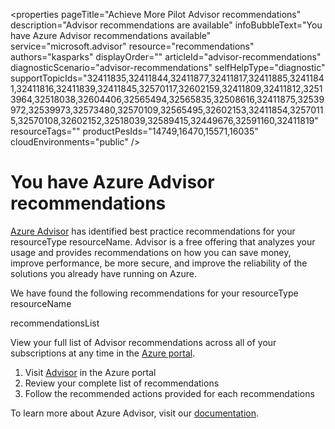 <properties
	pageTitle="Achieve More Pilot Advisor recommendations"
	description="Advisor recommendations are available"
	infoBubbleText="You have Azure Advisor recommendations available"
	service="microsoft.advisor"
	resource="recommendations"
	authors="kasparks"
	displayOrder=""
	articleId="advisor-recommendations"
	diagnosticScenario="advisor-recommendations"
	selfHelpType="diagnostic"
	supportTopicIds="32411835,32411844,32411877,32411817,32411885,32411841,32411816,32411839,32411845,32570117,32602159,32411809,32411812,32513964,32518038,32604406,32565494,32565835,32508616,32411875,32539972,32539973,32573480,32570109,32565495,32602153,32411854,32570115,32570108,32602152,32518039,32589415,32449676,32591160,32411819"
	resourceTags=""
	productPesIds="14749,16470,15571,16035"​
	cloudEnvironments="public"
/>
# You have Azure Advisor recommendations

[Azure Advisor](https://docs.microsoft.com/azure/advisor/advisor-overview) has identified best practice recommendations for your <!--$resourceType-->resourceType<!--/$resourceType--> <!--$resourceName-->resourceName<!--/$resourceName-->. Advisor is a free offering that analyzes your usage and provides recommendations on how you can save money, improve performance, be more secure, and improve the reliability of the solutions you already have running on Azure.

We have found the following recommendations for your <!--$resourceType-->resourceType<!--/$resourceType--> <!--$resourceName-->resourceName<!--/$resourceName-->

<!--$recommendationsList-->recommendationsList<!--/$recommendationsList-->

View your full list of Advisor recommendations across all of your subscriptions at any time in the [Azure portal](https://aka.ms/azureadvisor). 

1. Visit [Advisor](https://aka.ms/azureadvisor) in the Azure portal
2. Review your complete list of recommendations
3. Follow the recommended actions provided for each recommendations

To learn more about Azure Advisor, visit our [documentation](https://docs.microsoft.com/azure/advisor/advisor-overview). 
